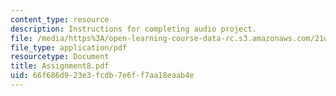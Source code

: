 ```yaml
---
content_type: resource
description: Instructions for completing audio project.
file: /media/https%3A/open-learning-course-data-rc.s3.amazonaws.com/21w-765j-interactive-and-non-linear-narrative-theory-and-practice-spring-2004/66f686d923e3fcdb7e6ff7aa18eaab4e_Assignment8.pdf
file_type: application/pdf
resourcetype: Document
title: Assignment8.pdf
uid: 66f686d9-23e3-fcdb-7e6f-f7aa18eaab4e
---
```

